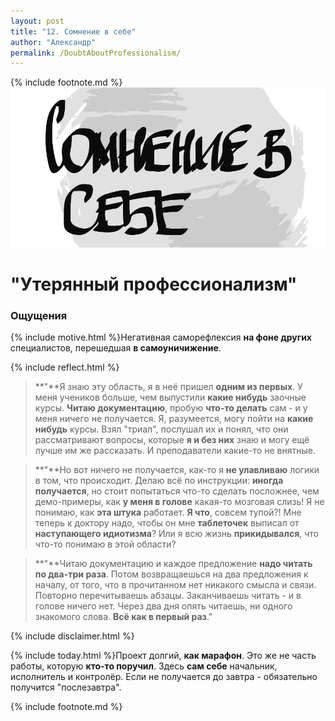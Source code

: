 ```yaml
---
layout: post
title: "12. Сомнение в себе"
author: "Александр"
permalink: /DoubtAboutProfessionalism/
---
```

{% include footnote.md %}
<a href="cards"/>!["Сомнение в себе"](/_img/12.svg)</a>
# "Утерянный профессионализм"

### Ощущения
{% include motive.html %}Негативная саморефлексия **на фоне других** специалистов, перешедшая **в самоуничижение**.

{% include reflect.html %}
>**"**Я знаю эту область, я в неё пришел **одним из первых**. У меня учеников больше, чем выпустили **какие нибудь** заочные курсы. **Читаю документацию**, пробую **что-то делать** сам - и у меня ничего не получается. Я, разумеется, могу пойти на **какие нибудь** курсы. Взял "триал", послушал их и понял, что они рассматривают вопросы, которые **я и без них** знаю и могу ещё лучше им же рассказать. И преподаватели какие-то не внятные.

>**"**Но вот ничего не получается, как-то я **не улавливаю** логики в том, что происходит. Делаю всё по инструкции: **иногда получается**, но стоит попытаться что-то сделать посложнее, чем демо-примеры, как **у меня в голове** какая-то мозговая слизь! Я не понимаю, как **эта штука** работает. **Я что**, совсем тупой?! Мне теперь к доктору надо, чтобы он мне **таблеточек** выписал от **наступающего идиотизма**? Или я всю жизнь **прикидывался**, что что-то понимаю в этой области?

>**"**Читаю документацию и каждое предложение **надо читать по два-три раза**. Потом возвращаешься на два предложения к началу, от того, что в прочитанном нет никакого смысла и связи. Повторно перечитываешь абзацы. Заканчиваешь читать - и в голове ничего нет. Через два дня опять читаешь, ни одного знакомого слова. **Всё как в первый раз**." 

{% include disclaimer.html %}

{% include today.html %}Проект долгий, **как марафон**. Это же не часть работы, которую **кто-то поручил**. Здесь **сам себе** начальник, исполнитель и контролёр. Если не получается до завтра - обязательно получится "послезавтра".

{% include footnote.md %}
